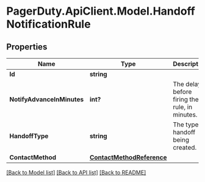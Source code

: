 # PagerDuty.ApiClient.Model.HandoffNotificationRule
## Properties

Name | Type | Description | Notes
------------ | ------------- | ------------- | -------------
**Id** | **string** |  | 
**NotifyAdvanceInMinutes** | **int?** | The delay before firing the rule, in minutes. | [optional] 
**HandoffType** | **string** | The type of handoff being created. | [default to HandoffTypeEnum.Both]
**ContactMethod** | [**ContactMethodReference**](ContactMethodReference.md) |  | 

[[Back to Model list]](../README.md#documentation-for-models) [[Back to API list]](../README.md#documentation-for-api-endpoints) [[Back to README]](../README.md)

